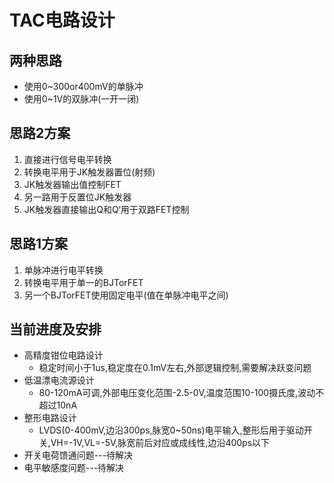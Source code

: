 # TAC电路设计

## 两种思路

- 使用0~300or400mV的单脉冲
- 使用0~1V的双脉冲(一开一闭)

## 思路2方案

1. 直接进行信号电平转换
2. 转换电平用于JK触发器置位(射频)
3. JK触发器输出值控制FET
4. 另一路用于反置位JK触发器
5. JK触发器直接输出Q和Q‘用于双路FET控制

## 思路1方案

1. 单脉冲进行电平转换
2. 转换电平用于单一的BJTorFET
3. 另一个BJTorFET使用固定电平(值在单脉冲电平之间)

## 当前进度及安排

- 高精度钳位电路设计
  - 稳定时间小于1us,稳定度在0.1mV左右,外部逻辑控制,需要解决跃变问题
- 低温漂电流源设计
  - 80-120mA可调,外部电压变化范围-2.5-0V,温度范围10-100摄氏度,波动不超过10nA
- 整形电路设计
  - LVDS(0-400mV,边沿300ps,脉宽0~50ns)电平输入,整形后用于驱动开关,VH=-1V,VL=-5V,脉宽前后对应或成线性,边沿400ps以下
- 开关电荷馈通问题---待解决
- 电平敏感度问题---待解决

